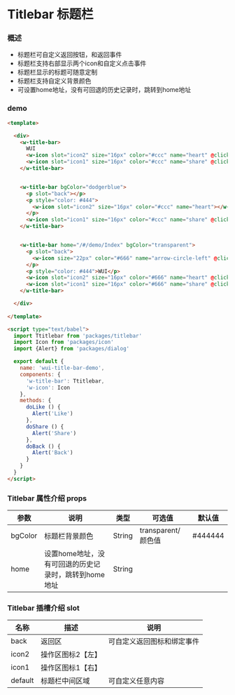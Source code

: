 
# Titlebar 标题栏


### 概述

+ 标题栏可自定义返回按钮，和返回事件
+ 标题栏支持右部显示两个icon和自定义点击事件
+ 标题栏显示的标题可随意定制
+ 标题栏支持自定义背景颜色
+ 可设置home地址，没有可回退的历史记录时，跳转到home地址

### demo

```html
<template>

  <div>
    <w-title-bar>
      WUI
      <w-icon slot="icon2" size="16px" color="#ccc" name="heart" @click.native="doLike"></w-icon>
      <w-icon slot="icon1" size="16px" color="#ccc" name="share" @click.native="doShare"></w-icon>
    </w-title-bar>


    <w-title-bar bgColor="dodgerblue">
      <p slot="back"></p>
      <p style="color: #444">
        <w-icon slot="icon2" size="16px" color="#ccc" name="heart"></w-icon>WUI
      </p>
      <w-icon slot="icon1" size="16px" color="#ccc" name="share" @click.native="doShare"></w-icon>
    </w-title-bar>


    <w-title-bar home="/#/demo/Index" bgColor="transparent">
      <p slot="back">
        <w-icon size="22px" color="#666" name="arrow-circle-left" @click.native="doBack"></w-icon>
      </p>
      <p style="color: #444">WUI</p>
      <w-icon slot="icon2" size="16px" color="#666" name="heart" @click.native="doLike"></w-icon>
      <w-icon slot="icon1" size="16px" color="#666" name="share" @click.native="doShare"></w-icon>
    </w-title-bar>

  </div>
    
</template>

<script type="text/babel">
  import Ttitlebar from 'packages/titlebar'
  import Icon from 'packages/icon'
  import {Alert} from 'packages/dialog'

  export default {
    name: 'wui-title-bar-demo',
    components: {
      'w-title-bar': Ttitlebar,
      'w-icon': Icon
    },
    methods: {
      doLike () {
        Alert('Like')
      },
      doShare () {
        Alert('Share')
      },
      doBack () {
        Alert('Back')
      }
    }
  }
</script>

```

###  Titlebar 属性介绍 props

| 参数           | 说明        | 类型       | 可选值        | 默认值     |
|---------------|-------------|-----------|--------------|-----------|
| bgColor       | 标题栏背景颜色 | String    |  transparent/颜色值   |  #444444     |
| home       | 设置home地址，没有可回退的历史记录时，跳转到home地址 | String    |    |    |



###  Titlebar 插槽介绍 slot

| 名称      |  描述   | 说明        | 
|----------|---------|-------------|
| back     | 返回区   | 可自定义返回图标和绑定事件           | 
| icon2    | 操作区图标2【左】  |            | 
| icon1    | 操作区图标1【右】  |            | 
| default  | 标题栏中间区域  | 可自定义任意内容    | 
